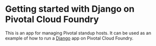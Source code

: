 # Getting started with Django on Pivotal Cloud Foundry

This is an app for managing Pivotal standup hosts. 
It can be used as an example of how to run a [Django](https://www.djangoproject.com/) 
app on Pivotal Cloud Foundry.